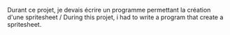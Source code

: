 Durant ce projet, je devais écrire un programme permettant la création d'une spritesheet / During this projet, i had to write a program that create a spritesheet.
